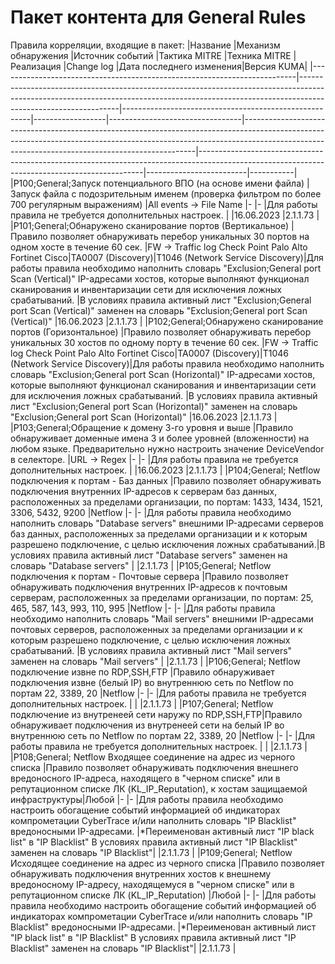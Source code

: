 # Пакет контента для General Rules
Правила корреляции, входящие в пакет:
|Название                                                                  |Механизм обнаружения                                                                                                                                                                         |Источник событий                                       |Тактика MITRE     |Техника MITRE                    |Реализация                                                                                                                                                                                                                    |Change log                                                                                                                                    |Дата последнего изменения|Версия KUMA|
|--------------------------------------------------------------------------|---------------------------------------------------------------------------------------------------------------------------------------------------------------------------------------------|-------------------------------------------------------|------------------|---------------------------------|------------------------------------------------------------------------------------------------------------------------------------------------------------------------------------------------------------------------------|----------------------------------------------------------------------------------------------------------------------------------------------|-------------------------|-----------|
|P100;General;Запуск потенциального ВПО (на основе имени файла)            |Запуск файла с подозрительным именем (проверка фильтром по более 700 регулярным выражениям)                                                                                                  |All events -> File Name                                |-                 |-                                |Для работы правила не требуется дополнительных настроек.                                                                                                                                                                      |                                                                                                                                              |16.06.2023               |2.1.1.73   |
|P101;General;Обнаружено сканирование портов (Вертикальное)                |Правило позволяет обнаруживать перебор уникальных 30 портов на одном хосте в течение 60 сек.                                                                                                 |FW -> Traffic log  Check Point Palo Alto Fortinet Cisco|TA0007 (Discovery)|T1046 (Network Service Discovery)|Для работы правила необходимо наполнить словарь "Exclusion;General port Scan (Vertical)"  IP-адресами хостов, которые выполняют функционал сканирования и инвентаризации сети для исключения ложных срабатываний.             |В условиях правила активный лист "Exclusion;General port Scan (Vertical)" заменен на словарь "Exclusion;General port Scan (Vertical)"         |16.06.2023               |2.1.1.73   |
|P102;General;Обнаружено сканирование портов (Горизонтальное)              |Правило позволяет обнаруживать перебор уникальных 30 хостов по одному порту в течение 60 сек.                                                                                                |FW -> Traffic log  Check Point Palo Alto Fortinet Cisco|TA0007 (Discovery)|T1046 (Network Service Discovery)|Для работы правила необходимо наполнить словарь "Exclusion;General port Scan (Horizontal)"  IP-адресами хостов, которые выполняют функционал сканирования и инвентаризации сети для исключения ложных срабатываний.           |В условиях правила активный лист "Exclusion;General port Scan (Horizontal)" заменен на словарь "Exclusion;General port Scan (Horizontal)"     |16.06.2023               |2.1.1.73   |
|P103;General;Обращение к домену 3-го уровня и выше                        |Правило обнаруживает доменные имена 3 и более уровней (вложенности) на любом языке. Предварительно нужно настроить значение DeviceVendor в селекторе.                                        |URL -> Regex                                           |-                 |-                                |Для работы правила не требуется дополнительных настроек.                                                                                                                                                                      |                                                                                                                                              |16.06.2023               |2.1.1.73   |
|P104;General; Netflow подключения к портам - Баз данных                   |Правило позволяет обнаруживать подключения внутренних IP-адресов к серверам баз данных, расположенных за пределами организации, по портам: 1433, 1434, 1521, 3306, 5432, 9200                |Netflow                                                |-                 |-                                |Для работы правила необходимо наполнить словарь "Database servers" внешними IP-адресами серверов баз данных, расположенных за пределами организации и к которым разрешено подключение, с целью исключения ложных срабатываний.|В условиях правила активный лист "Database servers" заменен на словарь "Database servers"                                                     |                         |2.1.1.73   |
|P105;General; Netflow подключения к портам - Почтовые сервера             |Правило позволяет обнаруживать подключения внутренних IP-адресов к почтовым серверам, расположенных за пределами организации, по портам: 25, 465, 587, 143, 993, 110, 995                    |Netflow                                                |-                 |-                                |Для работы правила необходимо наполнить словарь "Mail servers" внешними IP-адресами почтовых серверов, расположенных за пределами организации и к которым разрешено подключение, с целью исключения ложных срабатываний.      |В условиях правила активный лист "Mail servers" заменен на словарь "Mail servers"                                                             |                         |2.1.1.73   |
|P106;General; Netflow подключение извне по RDP,SSH,FTP                    |Правило обнаруживает подключения извне (белый IP) во внутреннюю сеть по Netflow по портам 22, 3389, 20                                                                                       |Netflow                                                |-                 |-                                |Для работы правила не требуется дополнительных настроек.                                                                                                                                                                      |                                                                                                                                              |                         |2.1.1.73   |
|P107;General; Netflow подключение из внутренеей сети наружу по RDP,SSH,FTP|Правило обнаруживает подключения  из внутренеей сети на белый IP во внутреннюю сеть по Netflow по портам 22, 3389, 20                                                                        |Netflow                                                |-                 |-                                |Для работы правила не требуется дополнительных настроек.                                                                                                                                                                      |                                                                                                                                              |                         |2.1.1.73   |
|P108;General; Netflow Входящее соединение на адрес из черного списка      |Правило позволяет обнаруживать подключения внешнего вредоносного IP-адреса, находящего в "черном списке" или в репутационном списке ЛК (KL_IP_Reputation), к хостам защищаемой инфраструктуры|Любой                                                  |-                 |-                                |Для работы правила необходимо настроить обогащение событий информацией об индикаторах компрометации CyberTrace и/или наполнить словарь "IP Blacklist" вредоносными IP-адресами.                                               |*Переименован активный лист "IP black list" в "IP Blacklist" В условиях правила активный лист "IP Blacklist" заменен на словарь "IP Blacklist"|                         |2.1.1.73   |
|P109;General; Netflow Исходящее соединение на адрес из черного списка     |Правило позволяет обнаруживать подключения внутренних хостов к внешнему вредоносному IP-адресу, находящемуся в "черном списке" или в репутационном списке ЛК (KL_IP_Reputation)              |Любой                                                  |-                 |-                                |Для работы правила необходимо настроить обогащение событий информацией об индикаторах компрометации CyberTrace и/или наполнить словарь "IP Blacklist" вредоносными IP-адресами.                                               |*Переименован активный лист "IP black list" в "IP Blacklist" В условиях правила активный лист "IP Blacklist" заменен на словарь "IP Blacklist"|                         |2.1.1.73   |
